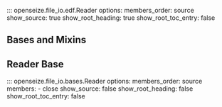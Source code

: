::: openseize.file_io.edf.Reader
    options:
        members_order:
            source
        show_source:
            true
        show_root_heading:
            true
        show_root_toc_entry:
            false

## Bases and Mixins

## Reader Base
::: openseize.file_io.bases.Reader
    options:
        members_order:
            source
        members:
            - close
        show_source: 
            false
        show_root_heading:
            false
        show_root_toc_entry: 
            false
